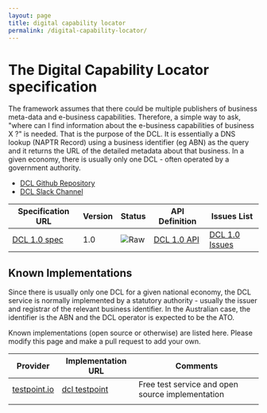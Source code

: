 ```yaml
---
layout: page
title: digital capability locator
permalink: /digital-capability-locator/
---
```


# The Digital Capability Locator specification

The framework assumes that there could be multiple publishers of business meta-data and e-business capabilities. Therefore, a simple way to ask, "where can I find information about the e-business capabilities of business X ?" is needed.  That is the purpose of the DCL. It is essentially a DNS lookup (NAPTR Record) using a business identifier (eg ABN) as the query and it returns the URL of the detailed metadata about that business.  In a given economy, there is usually only one DCL - often operated by a government authority.

* [DCL Github Repository](https://github.com/ausdigital/ausdigital-dcl)
* [DCL Slack Channel](https://ausdigital.slack.com/messages/spec-dcl/)

| Specification URL | Version | Status | API Definition | Issues List |
| ----------------- | ------  | ------ | -------------- | -------- |
| [DCL 1.0 spec](https://ausdigital-dcl.readthedocs.org) | 1.0 | ![Raw](http://rfc.unprotocols.org/spec:2/COSS/raw.svg)  | [DCL 1.0 API](https://swaggerhub.com/api/ausdigital/ausdigital-dcl/1.0) | [DCL 1.0 Issues](https://github.com/ausdigital/ausdigital-dcl/issues)   |

## Known Implementations

Since there is usually only one DCL for a given national economy, the DCL service is normally implemented by a statutory authority - usually the issuer and registrar of the relevant business identifier.  In the Australian case, the identifier is the ABN and the DCL operator is expected to be the ATO.

Known implementations (open source or otherwise) are listed here.  Please modify this page and make a pull request to add your own.

|Provider|Implementation URL|Comments|
|--------|------------------|--------|
|[testpoint.io](http://testpoint.io/) | [dcl testpoint](http://testpoint.io/dcl)| Free test service and open source implementation|
|  |  |  |

